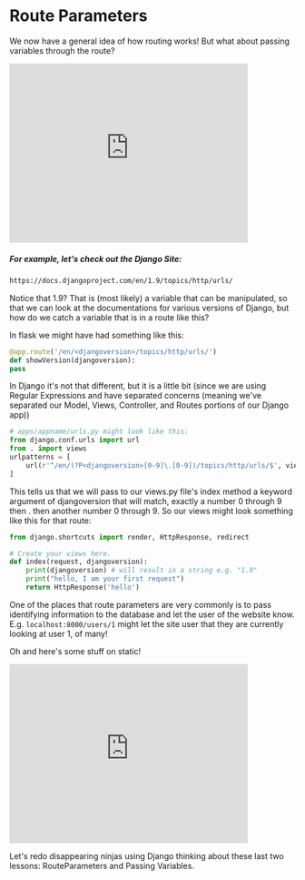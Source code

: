 # Route Parameters

We now have a general idea of how routing works! But what about passing variables through the route?

<iframe width="420" height="315" src="https://www.youtube.com/embed/NWyL-UCeC1U" frameborder="0" allowfullscreen></iframe>

##### For example, let's check out the Django Site:
``` html
https://docs.djangoproject.com/en/1.9/topics/http/urls/

```
Notice that 1.9?  That is (most likely) a variable that can be manipulated, so that we can look at the documentations for various versions of Django, but how do we catch a variable that is in a route like this?

In flask we might have had something like this:
```python
@app.route('/en/<djangoversion>/topics/http/urls/')
def showVersion(djangoversion):
pass
```

In Django it's not that different, but it is a little bit (since we are using Regular Expressions and have separated concerns (meaning we've separated our Model, Views, Controller, and Routes portions of our Django app))


```python
# apps/appname/urls.py might look like this:
from django.conf.urls import url
from . import views
urlpatterns = [
    url(r'^/en/(?P<djangoversion>[0-9]\.[0-9])/topics/http/urls/$', views.index, name = "index")
]

```
This tells us that we will pass to our views.py file's index method a keyword argument of djangoversion that will match, exactly a number 0 through 9 then . then another number 0 through 9.  So our views might look something like this for that route:
```python
from django.shortcuts import render, HttpResponse, redirect

# Create your views here.
def index(request, djangoversion):
    print(djangoversion) # will result in a string e.g. "1.9"
    print("hello, I am your first request")
    return HttpResponse('hello')

```

One of the places that route parameters are very commonly is to pass identifying information to the database and let the user of the website know.  E.g. `localhost:8000/users/1` might let the site user that they are currently looking at user 1, of many!  


Oh and here's some stuff on static!

<iframe width="420" height="315" src="https://www.youtube.com/embed/dH-Xxclnv1g" frameborder="0" allowfullscreen></iframe>


Let's redo disappearing ninjas using Django thinking about these last two lessons: RouteParameters and Passing Variables.
